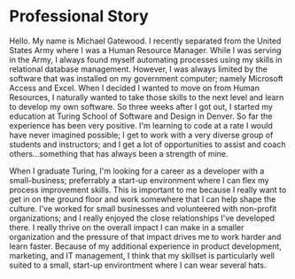 # Professional Story

Hello.  My name is Michael Gatewood.  I recently separated from the United States Army where I was a Human Resource Manager.  While I was serving in the Army, I always found myself automating processes using my skills in relational database management.  However, I was always limited by the software that was installed on my government computer; namely Microsoft Access and Excel.  When I decided I wanted to move on from Human Resources, I naturally wanted to take those skills to the next level and learn to develop my own software.  So three weeks after I got out, I started my education at Turing School of Software and Design in Denver.  So far the experience has been very positive.  I'm learning to code at a rate I would have never imagined possible; I get to work with a very diverse group of students and instructors; and I get a lot of opportunities to assist and coach others...something that has always been a strength of mine.

When I graduate Turing, I'm looking for a career as a developer with a small-business; preferrably a start-up environment where I can flex my process improvement skills.  This is important to me because I really want to get in on the ground floor and work somewhere that I can help shape the culture.  I've worked for small businesses and volunteered with non-profit organizations; and I really enjoyed the close relationships I've developed there.  I really thrive on the overall impact I can make in a smaller organization and the pressure of that impact drives me to work harder and learn faster.  Because of my additional experience in product development, marketing, and IT management, I think that my skillset is particularly well suited to a small, start-up environtment where I can wear several hats.
